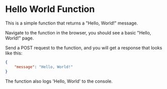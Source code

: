 # Hello World Function

This is a simple function that returns a "Hello, World!" message.

Navigate to the function in the browser, you should see a basic "Hello, World!" page.

Send a POST request to the function, and you will get a response that looks like this:
```json
{
    "message": "Hello, World!"
}
```

The function also logs 'Hello, World' to the console.